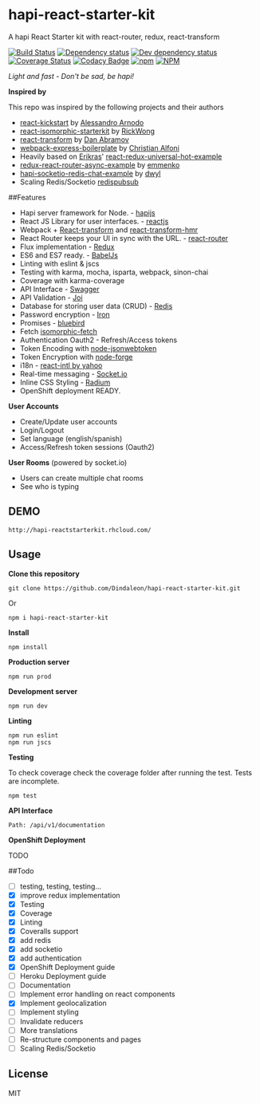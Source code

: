 # hapi-react-starter-kit
A hapi React Starter kit with react-router, redux, react-transform

[![Build Status](https://travis-ci.org/Dindaleon/hapi-react-starter-kit.svg)](https://travis-ci.org/Dindaleon/hapi-react-starter-kit)
[![Dependency status](https://david-dm.org/Dindaleon/hapi-react-starter-kit.svg)](https://david-dm.org/Dindaleon/hapi-react-starter-kit "Dependency status")
[![Dev dependency status](https://david-dm.org/Dindaleon/hapi-react-starter-kit/dev-status.svg)](https://david-dm.org/Dindaleon/hapi-react-starter-kit#info=devDependencies "Dev dependency status")
[![Coverage Status](https://coveralls.io/repos/Dindaleon/hapi-react-starter-kit/badge.svg?branch=master&service=github)](https://coveralls.io/github/Dindaleon/hapi-react-starter-kit?branch=master)
[![Codacy Badge](https://api.codacy.com/project/badge/16a9c5ea08814e8ebdf1cc64f680b1f3)](https://www.codacy.com/app/Dindaleon/hapi-react-starter-kit)
[![npm](https://img.shields.io/npm/v/hapi-react-starter-kit.svg?style=flat-square)](https://www.npmjs.com/package/hapi-react-starter-kit)
[![NPM](https://nodei.co/npm/hapi-react-starter-kit.png?compact=true)](https://npmjs.org/package/hapi-react-starter-kit)

_Light and fast - Don't be sad, be hapi!_

**Inspired by**

This repo was inspired by the following projects and their authors 
* [react-kickstart](https://github.com/vesparny/react-kickstart) by [Alessandro Arnodo](https://github.com/vesparny)
* [react-isomorphic-starterkit](https://github.com/RickWong/react-isomorphic-starterkit) by [RickWong](https://github.com/RickWong)
* [react-transform](https://github.com/gaearon/react-transform) by [Dan Abramov](https://github.com/gaearon)
* [webpack-express-boilerplate](https://github.com/christianalfoni/webpack-express-boilerplate) by [Christian Alfoni](https://github.com/christianalfoni)
* Heavily based on [Erikras](https://github.com/erikras)' [react-redux-universal-hot-example](https://github.com/erikras/react-redux-universal-hot-example)
* [redux-react-router-async-example](https://github.com/emmenko/redux-react-router-async-example) by [emmenko](https://github.com/emmenko)
* [hapi-socketio-redis-chat-example](https://github.com/dwyl/hapi-socketio-redis-chat-example) by [dwyl](https://github.com/dwyl)
* Scaling Redis/Socketio [redispubsub](https://github.com/rajaraodv/redispubsub)

##Features
* Hapi server framework for Node. - [hapijs](https://github.com/hapijs/hapi)
* React JS Library for user interfaces. - [reactjs](https://github.com/reactjs)
* Webpack + [React-transform](https://github.com/gaearon/babel-plugin-react-transform) and [react-transform-hmr](https://github.com/gaearon/react-transform-hmr)
* React Router keeps your UI in sync with the URL. - [react-router](https://github.com/rackt/react-router)
* Flux implementation - [Redux](https://github.com/rackt/redux)
* ES6 and ES7 ready. - [BabelJs](https://babeljs.io/)
* Linting with eslint & jscs
* Testing with karma, mocha, isparta, webpack, sinon-chai
* Coverage with karma-coverage
* API Interface - [Swagger](https://github.com/glennjones/hapi-swagger)
* API Validation - [Joi](https://github.com/hapijs/joi)
* Database for storing user data (CRUD) - [Redis](https://github.com/NodeRedis/node_redis)
* Password encryption - [Iron](https://github.com/hueniverse/iron)
* Promises - [bluebird](https://github.com/petkaantonov/bluebird)
* Fetch [isomorphic-fetch](https://github.com/matthew-andrews/isomorphic-fetch)
* Authentication Oauth2 - Refresh/Access tokens
* Token Encoding with [node-jsonwebtoken](https://github.com/auth0/node-jsonwebtoken)
* Token Encryption with [node-forge](https://github.com/digitalbazaar/forge)
* i18n - [react-intl by yahoo](https://github.com/yahoo/react-intl)
* Real-time messaging - [Socket.io](https://github.com/socketio/socket.io)
* Inline CSS Styling - [Radium](https://github.com/FormidableLabs/radium)
* OpenShift deployment READY.

**User Accounts**
* Create/Update user accounts
* Login/Logout
* Set language (english/spanish)
* Access/Refresh token sessions (Oauth2)

**User Rooms** (powered by socket.io)
* Users can create multiple chat rooms
* See who is typing

## DEMO

    http://hapi-reactstarterkit.rhcloud.com/

## Usage
**Clone this repository**

    git clone https://github.com/Dindaleon/hapi-react-starter-kit.git
    
Or

    npm i hapi-react-starter-kit

**Install**

    npm install    

**Production server**

    npm run prod   

**Development server**

    npm run dev

**Linting**

    npm run eslint
    npm run jscs

**Testing**

To check coverage check the coverage folder after running the test.
Tests are incomplete.

    npm test

**API Interface**

    Path: /api/v1/documentation
    
**OpenShift Deployment**

TODO

##Todo
* [ ] testing, testing, testing...
* [x] improve redux implementation
* [x] Testing
* [x] Coverage
* [x] Linting
* [x] Coveralls support
* [x] add redis
* [x] add socketio
* [x] add authentication
* [x] OpenShift Deployment guide
* [ ] Heroku Deployment guide
* [ ] Documentation
* [ ] Implement error handling on react components
* [x] Implement geolocalization
* [ ] Implement styling
* [ ] Invalidate reducers
* [ ] More translations
* [ ] Re-structure components and pages
* [ ] Scaling Redis/Socketio

## License 
MIT
